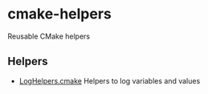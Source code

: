 # cmake-helpers #

Reusable CMake helpers


## Helpers ##

* [LogHelpers.cmake](LogHelpers.md)
  Helpers to log variables and values

